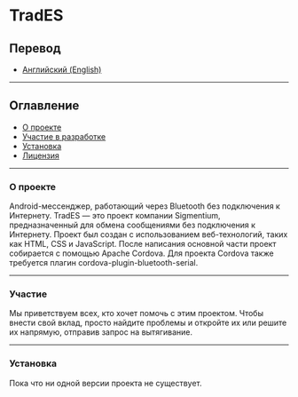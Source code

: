 # **TradES**

## **Перевод**
- [Английский (English)](README.md)

---

## **Оглавление**
- [О проекте](#about)
- [Участие в разработке](#contributing)
- [Установка](#installation)
- [Лицензия](LICENSE)

---

### О проекте
Android-мессенджер, работающий через Bluetooth без подключения к Интернету. TradES — это проект компании Sigmentium, предназначенный для обмена сообщениями без подключения к Интернету. Проект был создан с использованием веб-технологий, таких как HTML, CSS и JavaScript. После написания основной части проект собирается с помощью Apache Cordova. Для проекта Cordova также требуется плагин cordova-plugin-bluetooth-serial.

---

### Участие
Мы приветствуем всех, кто хочет помочь с этим проектом. Чтобы внести свой вклад, просто найдите проблемы и откройте их или решите их напрямую, отправив запрос на вытягивание.

---

### Установка
Пока что ни одной версии проекта не существует.